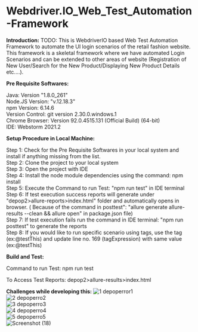 # Webdriver.IO_Web_Test_Automation-Framework 

**Introduction:** 
TODO: This is WebdriverIO based Web Test Automation Framework to automate the UI login scenarios of the retail fashion website. This framework is a skeletal framework where we have automated Login Scenarios and can be extended to other areas of website (Registration of New User/Search for the New Product/Displaying New Product Details etc....).

**Pre Requisite Softwares:** 

Java: Version "1.8.0_261" \
Node.JS Version: "v.12.18.3" \
npm Version: 6.14.6 \
Version Control: git version 2.30.0.windows.1\
Chrome Browser: Version 92.0.4515.131 (Official Build) (64-bit)\
IDE: Webstorm 2021.2 

**Setup Procedure in Local Machine:**

Step 1: Check for the Pre Requisite Softwares in your local system and install if anything missing from the list. \
Step 2: Clone the project to your local system \
Step 3: Open the project with IDE \
Step 4: Install the node module dependencies using the command: npm install \
Step 5: Execute the Command to run Test: "npm run test" in IDE terminal \
Step 6: If test execution success reports will generate under "depop2>allure-reports>index.html" folder and automatically opens in browser. ( Because of the command  in posttest": "allure generate allure-results --clean && allure open" in package.json file)\
Step 7: If test execution fails run the command in IDE terminal: "npm run posttest" to generate the reports\
Step 8: If you would like to run specific scenario using tags, use the tag (ex:@testThis) and update line no. 169 (tagExpression) with same value (ex:@testThis)

**Build and Test:**

Command to run Test: npm run test

To Access Test Reports: depop2>allure-results>index.html

**Challenges while developing this:**
![1 depoperror1](https://user-images.githubusercontent.com/13045315/129104223-8b273f46-ac78-4a21-b948-b7d1bbbba316.png)\
![2 depoperro2](https://user-images.githubusercontent.com/13045315/129104227-95a1cd65-f1c8-413c-a3aa-fe29860dd966.PNG)\
![3 depoperro3](https://user-images.githubusercontent.com/13045315/129104232-1780bf6e-cb6c-4a84-adeb-5a7ff52632e8.PNG)\
![4 depoperro4](https://user-images.githubusercontent.com/13045315/129104234-febbfc8f-a767-4b0e-9899-d881de965784.PNG)\
![5 depoperro5](https://user-images.githubusercontent.com/13045315/129104239-4d73cffa-aaef-49db-978b-33b9f225fdcb.PNG)\
![Screenshot (18)](https://user-images.githubusercontent.com/13045315/129104246-ad524fba-b2ac-498f-9fb2-e275467e611d.png)


